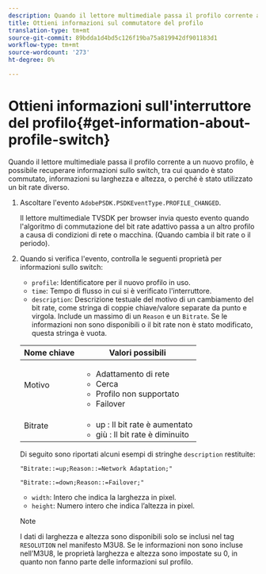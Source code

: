 ```yaml
---
description: Quando il lettore multimediale passa il profilo corrente a un nuovo profilo, è possibile recuperare informazioni sullo switch, tra cui quando è stato commutato, informazioni su larghezza e altezza, o perché è stato utilizzato un bit rate diverso.
title: Ottieni informazioni sul commutatore del profilo
translation-type: tm+mt
source-git-commit: 89bdda1d4bd5c126f19ba75a819942df901183d1
workflow-type: tm+mt
source-wordcount: '273'
ht-degree: 0%

---
```



# Ottieni informazioni sull&#39;interruttore del profilo{#get-information-about-profile-switch}

Quando il lettore multimediale passa il profilo corrente a un nuovo profilo, è possibile recuperare informazioni sullo switch, tra cui quando è stato commutato, informazioni su larghezza e altezza, o perché è stato utilizzato un bit rate diverso.

1. Ascoltare l&#39;evento `AdobePSDK.PSDKEventType.PROFILE_CHANGED`.

   Il lettore multimediale TVSDK per browser invia questo evento quando l&#39;algoritmo di commutazione del bit rate adattivo passa a un altro profilo a causa di condizioni di rete o macchina. (Quando cambia il bit rate o il periodo).
1. Quando si verifica l&#39;evento, controlla le seguenti proprietà per informazioni sullo switch:

   * `profile`: Identificatore per il nuovo profilo in uso.
   * `time`: Tempo di flusso in cui si è verificato l&#39;interruttore.
   * `description`: Descrizione testuale del motivo di un cambiamento del bit rate, come stringa di coppie chiave/valore separate da punto e virgola. Include un massimo di un `Reason` e un `Bitrate`. Se le informazioni non sono disponibili o il bit rate non è stato modificato, questa stringa è vuota.

   <table id="table_E400FD9C57FF40CBAC14AF6847CD8301"> 
    <thead> 
      <tr> 
      <th colname="col1" class="entry"> Nome chiave </th> 
      <th colname="col2" class="entry"> Valori possibili </th> 
      </tr> 
    </thead>
    <tbody> 
      <tr> 
      <td colname="col1"> <span class="codeph"> Motivo  </span> </td> 
      <td colname="col2"> 
        <ul id="ul_37DDE3F297634ED6B47DF5D73F969369"> 
        <li id="li_E374B029E1AF40689D70A9D30E057C5B">Adattamento di rete </li> 
        <li id="li_753862EEF1C9474EA8E20C89F5EF5D8D">Cerca </li> 
        <li id="li_EC14923F92CF4D11A47928A8D2DE6D8B">Profilo non supportato </li> 
        <li id="li_695AB4A89C9D4833AF6D8B6424FC912B">Failover </li> 
        </ul> </td> 
      </tr> 
      <tr> 
      <td colname="col1"> <span class="codeph"> Bitrate  </span> </td> 
      <td colname="col2"> 
        <ul id="ul_1B49BD90A91147359712E1AFD8877E23"> 
        <li id="li_1C8E593C65D34742B14A8D0EAD43E0A9"> <span class="codeph"> up  </span>: Il bit rate è aumentato </li> 
        <li id="li_B1A00E3985A849B6855E15CF70D79BB8"> <span class="codeph"> giù  </span>: Il bit rate è diminuito </li> 
        </ul> </td> 
      </tr> 
    </tbody> 
    </table>

   Di seguito sono riportati alcuni esempi di stringhe `description` restituite:

   ```
   "Bitrate::=up;Reason::=Network Adaptation;" 
   
   "Bitrate::=down;Reason::=Failover;"
   ```

   * `width`: Intero che indica la larghezza in pixel.
   * `height`: Numero intero che indica l’altezza in pixel.

   >[!NOTE]
   >
   >I dati di larghezza e altezza sono disponibili solo se inclusi nel tag `RESOLUTION` nel manifesto M3U8. Se le informazioni non sono incluse nell’M3U8, le proprietà larghezza e altezza sono impostate su 0, in quanto non fanno parte delle informazioni sul profilo.
